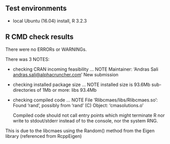 ## Test environments
* local Ubuntu (16.04) install, R 3.2.3

## R CMD check results
There were no ERRORs or WARNINGs. 

There was 3 NOTES:

* checking CRAN incoming feasibility ... NOTE
	Maintainer: ‘Andras Sali <andras.sali@alphacruncher.com>’
	New submission

* checking installed package size ... NOTE
  	installed size is 93.6Mb
  	sub-directories of 1Mb or more:
    	libs  93.4Mb

* checking compiled code ... NOTE
	File ‘Rlibcmaes/libs/Rlibcmaes.so’:
  	Found ‘rand’, possibly from ‘rand’ (C)
    	Object: ‘cmasolutions.o’

	Compiled code should not call entry points which might terminate R nor
	write to stdout/stderr instead of to the console, nor the system RNG.

This is due to the libcmaes using the Random() method from the Eigen library (referenced from RcppEigen)

